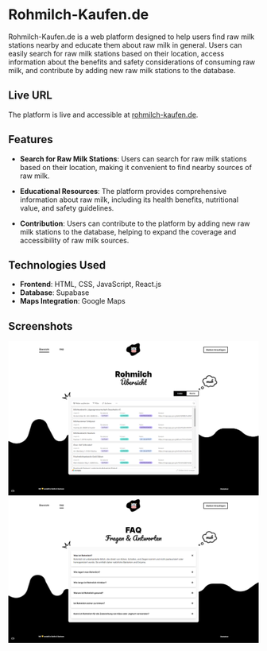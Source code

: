 # Rohmilch-Kaufen.de

Rohmilch-Kaufen.de is a web platform designed to help users find raw milk stations nearby and educate them about raw milk in general. Users can easily search for raw milk stations based on their location, access information about the benefits and safety considerations of consuming raw milk, and contribute by adding new raw milk stations to the database.

## Live URL

The platform is live and accessible at [rohmilch-kaufen.de](https://rohmilch-kaufen.de).

## Features

- **Search for Raw Milk Stations**: Users can search for raw milk stations based on their location, making it convenient to find nearby sources of raw milk.

- **Educational Resources**: The platform provides comprehensive information about raw milk, including its health benefits, nutritional value, and safety guidelines.

- **Contribution**: Users can contribute to the platform by adding new raw milk stations to the database, helping to expand the coverage and accessibility of raw milk sources.

## Technologies Used

- **Frontend**: HTML, CSS, JavaScript, React.js
- **Database**: Supabase
- **Maps Integration**: Google Maps

## Screenshots

![Screenshot 1](/src/assets/images/screenshot-one.png)
![Screenshot 2](/src/assets/images/screenshot-two.png)
